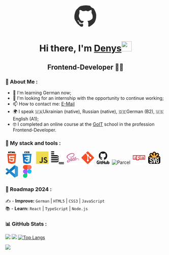 <div align="center">
<img src="./images/github.gif" width="75"/>

<h1 align="center">Hi there, I'm <a href="https://github.com/lordponchik" target="_blank">Denys</a><img src="https://github.com/blackcater/blackcater/raw/main/images/Hi.gif" width="32" height="32"/></h1>

<h2 align="center">Frontend-Developer 👨‍💻</h2>
</div>

### 📖 About Me :

- 🧠 I'm learning German now;
- 📝 I'm looking for an internship with the opportunity to continue working;
- 📫 How to contact me: [E-Mail](strashnyuk.denis@icloud.com)  
- 🌍 I speak 🇺🇦Ukrainian (native), Russian (native), 🇩🇪German (B2), 🇺🇸English (A1);
- 🤓 I completed an online course at the [GoIT](https://goit.global/ua/) school in the profession Frontend-Developer.
  
### 🔨 My stack and tools :

<div>
  <img src="./icons/stack/html5.svg" title="HTML5" alt="HTML5" width="40" height="40"/>&nbsp;
  <img src="./icons/stack/css3.svg"  title="CSS3" alt="CSS3" width="40" height="40"/>&nbsp;
  <img src="./icons/stack/javascript.svg"  title="JS" alt="JS" width="40" height="40"/>&nbsp;
  <img src="./icons/stack/bem.svg" title="Bem" alt="Bem" width="40" height="40"/>&nbsp;
  <img src="./icons/stack/sass.svg" title="Sass" alt="Sass" width="40" height="40"/>&nbsp;
  <img src="./icons/stack/git.svg" title="Git" alt="Git" width="40" height="40"/>&nbsp;
  <img src="./icons/stack/github.svg" title="GitHub"  alt="GitHub" width="40"/>&nbsp;
  <img src="./icons/stack/parcel.avif" title="Parcel" alt="Parcel" width="40" height="40"/>&nbsp;
  <img src="./icons/stack/npm.svg" title="Npm" alt="Npm" width="40" height="40"/>&nbsp;
  <img src="./icons/stack/svg.png" title="Svg" alt="Svg" width="40" height="40"/>&nbsp;
  <img src="./icons/stack/vscode.svg" title="Visual Studio Code" alt="Visual Studio Code" width="40" height="40"/>&nbsp;
  <img src="./icons/stack/figma.svg" title="Figma" alt="Figma" width="40" height="40"/>&nbsp;
</div> 

### 🚀 Roadmap 2024 :

✍️ - **Improve:** `German` | `HTML5` | `CSS3` | `JavaScript` <br>
📚 - **Learn:** `React` | `TypeScript` | `Node.js` <br>


### 📊 GitHub Stats :

![](http://github-profile-summary-cards.vercel.app/api/cards/profile-details?username=lordponchik&theme=github)
![](http://github-profile-summary-cards.vercel.app/api/cards/stats?username=lordponchik&theme=github)
[![Top Langs](https://github-readme-stats.vercel.app/api/top-langs/?username=lordponchik&layout=compact)](https://github.com/lordponchik/github-readme-stats)  

<img src="https://www.codewars.com/users/LordPonchik/badges/large">
